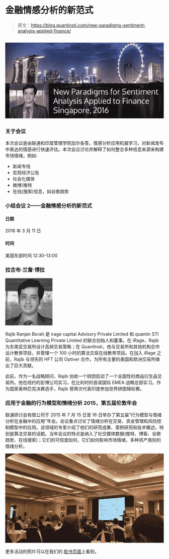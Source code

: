 # 金融情感分析的新范式

> 原文：<https://blog.quantinsti.com/new-paradigms-sentiment-analysis-applied-finance/>

## ![New Paradigms for Sentiment Analysis Applied to Finance](img/9d8c9056e7545606b3b6057bfe69f44a.png)

### **关于会议**

本次会议是由联通和印度管理学院加尔各答。情感分析应用机器学习，对新闻发布中表达的情感进行快速评估。本次会议讨论并解释了如何整合多种信息来源来构建市场情绪，例如:

*   新闻专线
*   宏观经济公告
*   社会化媒体
*   微博/推特
*   在线(搜索)信息，如谷歌趋势

### **小组会议 2——金融情感分析的新范式**

#### **日期**

2016 年 3 月 11 日

#### **时间**

美国东部时间 12:30-13:00

### 拉吉布·兰詹·博拉

![Rajib Ranjan Borah](img/9db0bafdf78aef28718f52a3d3809a64.png)

Rajib Ranjan Borah 是 irage capital Advisory Private Limited 和 quantin STI Quantitative Learning Private Limited 的联合创始人和董事。在 iRage，Rajib 为东南亚交易所设计高频交易策略；在 QuantInsti，他与交易所和其他机构合作设计教育项目，并管理一个 100 小时的算法交易在线教育项目。在加入 iRage 之前，Rajib 与领先的 HFT 公司 Optiver 合作，为所有主要的美国和欧洲交易所做出了巨大贡献。

此前，作为一名战略顾问，Rajib 协助一个财团启动了一个全国性的商品衍生品交易所。他在纽约的彭博公司实习，在比利时的首诺国际 EMEA 战略总部实习。作为国家奥林匹克决赛选手，Rajib 曾两次代表印度参加世界拼图锦标赛。

### 应用于金融的行为模型和情绪分析 2015，第五届伦敦年会

联通研讨会有限公司于 2015 年 7 月 15 日至 16 日举办了第五届“行为模型与情绪分析在金融中的应用”年会。会议重点讨论了情绪分析在交易、资金管理和风险控制模型中的应用。该领域的专家介绍了他们的研究成果、案例研究和技术概述。特别是算法交易的话题。当年会议的特点是纳入了社交媒体数据(推特、博客、谷歌趋势、在线搜索)；它们的可信度如何，它们如何影响市场情绪，多种资产类别的情绪分析。

![5th Annual Conference Behavioural Models and Sentiment Analysis Applied to Finance by UNICOM](img/9ed1dd0c439b0f1c33afaf940e8ce2c0.png)

更多活动的照片可以在我们的 [脸书页面](https://www.facebook.com/media/set/?set=a.862869767142359.1073741838.138945632868113&type=3)上看到。